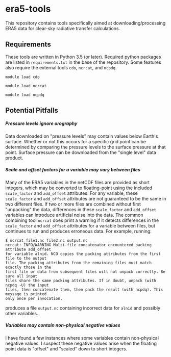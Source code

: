 # era5-tools

This repository contains tools specifically aimed at downloading/processing
ERA5 data for clear-sky radiative transfer calculations.

## Requirements
These tools are written in Python 3.5 (or later).  Required python packages
are listed in `requirements.txt` in the base of the repository.  Some features
also require the external tools `cdo`, `ncrcat`, and `ncpdq`.

```
module load cdo

module load ncrcat

module load ncpdq
```

## Potential Pitfalls

##### Pressure levels ignore orography
Data downloaded on "pressure levels" may contain values below Earth's surface.
Whether or not this occurs for a specific grid point can be determined
by comparing the pressure levels to the surface pressure at that point.
Surface pressure can be downloaded from the "single level" data product.

##### Scale and offset factors for a variable may vary between files
Many of the ERA5 variables in the netCDF files are provided as short
integers, which may be converted to floating-point using the included
`scale_factor` and `add_offset` attributes.  For any variable, these
`scale_factor` and `add_offset` attributes are not guaranteed to be
the same in two different files.  If two or more files are combined
without first "unpacking" the data, differences in these `scale_factor`
and `add_offset` variables can introduce artificial noise into the data.
The common combining tool `ncrcat` does print a warning if it detects
differences in the `scale_factor` and `add_offset` attributes for a variable
between files, but continues to run and produces erroneous data.  For example,
running:

```
$ ncrcat file1.nc file2.nc output.nc
ncrcat: INFO/WARNING Multi-file concatenator encountered packing attribute add_offset
for variable alnid. NCO copies the packing attributes from the first file to the output
file. The packing attributes from the remaining files must match exactly those in the
first file or data from subsequent files will not unpack correctly. Be sure all input
files share the same packing attributes. If in doubt, unpack (with ncpdq -U) the input
files, then concatenate them, then pack the result (with ncpdq). This message is printed
only once per invocation.
```

produces a file `output.nc` containing incorrect data for `alnid` and possibly
other variables.

##### Variables may contain non-physical negative values
I have found a few instances where some variables contain non-physical
negative values.  I suspect these negative values arise when the floating point
data is "offset" and "scaled" down to short integers.
